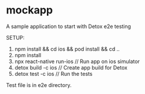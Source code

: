 # mockapp

A sample application to start with Detox e2e testing

SETUP:
1. npm install && cd ios && pod install && cd ..
2. npm install
3. npx react-native run-ios // Run app on ios simulator
4. detox build -c ios // Create app build for Detox
5. detox test -c ios // Run the tests

Test file is in e2e directory. 
